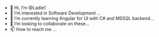 - 👋 Hi, I’m @Ladie1
- 👀 I’m interested in Software Development ...
- 🌱 I’m currently learning Angular for UI with C# and MSSQL backend...
- 💞️ I’m looking to collaborate on these...
- 📫 How to reach me ...

<!---
Ladie1/Ladie1 is a ✨ special ✨ repository because its `README.md` (this file) appears on your GitHub profile.
You can click the Preview link to take a look at your changes.
--->
